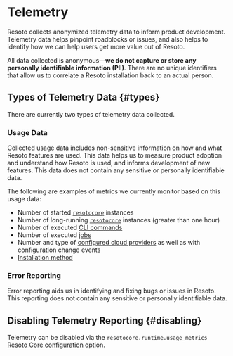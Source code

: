 # Telemetry

Resoto collects anonymized telemetry data to inform product development. Telemetry data helps pinpoint roadblocks or issues, and also helps to identify how we can help users get more value out of Resoto.

All data collected is anonymous—**we do not capture or store any personally identifiable information (PII)**. There are no unique identifiers that allow us to correlate a Resoto installation back to an actual person.

## Types of Telemetry Data {#types}

There are currently two types of telemetry data collected.

### Usage Data

Collected usage data includes non-sensitive information on how and what Resoto features are used. This data helps us to measure product adoption and understand how Resoto is used, and informs development of new features. This data does not contain any sensitive or personally identifiable data.

The following are examples of metrics we currently monitor based on this usage data:

- Number of started [`resotocore`](../reference/components/core.md) instances
- Number of long-running [`resotocore`](../reference/components/core.md) instances (greater than one hour)
- Number of executed [CLI commands](./cli/index.md)
- Number of executed [jobs](docs/concepts/automation/index.md)
- Number and type of [configured cloud providers](../getting-started/configure-cloud-provider-access/index.md) as well as with configuration change events
- [Installation method](../getting-started/install-resoto/index.md)

### Error Reporting

Error reporting aids us in identifying and fixing bugs or issues in Resoto. This reporting does not contain any sensitive or personally identifiable data.

## Disabling Telemetry Reporting {#disabling}

Telemetry can be disabled via the `resotocore.runtime.usage_metrics` [Resoto Core configuration](./configuration/core.md) option.
